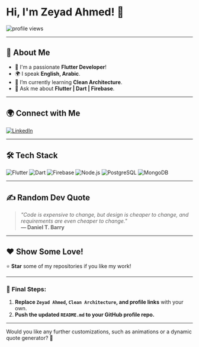 <h1 >Hi, I'm Zeyad Ahmed! 👋</h1>

<p >
  <img src="https://komarev.com/ghpvc/?username=codingking02&label=PROFILE+VIEWS&color=0e75b6&style=flat" alt="profile views"/>
</p>

---

## 🚀 About Me
- 🌟 I'm a passionate **Flutter Developer**!  
- 🌍 I speak **English, Arabic**.  
- 🌱 I’m currently learning **Clean Architecture**.  
- 💬 Ask me about **Flutter | Dart | Firebase**.  

---

## 🌍 Connect with Me
<p align="left">
  <a href="https://www.linkedin.com/in/zeyad-ahmed-13b41b205" target="_blank">
    <img src="https://img.shields.io/badge/LinkedIn-0A66C2?style=for-the-badge&logo=linkedin&logoColor=white" alt="LinkedIn"/>
  </a>
</p>

---

## 🛠 Tech Stack
<p align="left">
  <img src="https://img.shields.io/badge/Flutter-02569B?style=for-the-badge&logo=flutter&logoColor=white" alt="Flutter"/>
  <img src="https://img.shields.io/badge/Dart-0175C2?style=for-the-badge&logo=dart&logoColor=white" alt="Dart"/>
  <img src="https://img.shields.io/badge/Firebase-FFCA28?style=for-the-badge&logo=firebase&logoColor=black" alt="Firebase"/>
  <img src="https://img.shields.io/badge/Node.js-339933?style=for-the-badge&logo=node.js&logoColor=white" alt="Node.js"/>
  <img src="https://img.shields.io/badge/PostgreSQL-336791?style=for-the-badge&logo=postgresql&logoColor=white" alt="PostgreSQL"/>
  <img src="https://img.shields.io/badge/MongoDB-47A248?style=for-the-badge&logo=mongodb&logoColor=white" alt="MongoDB"/>
</p>

---

## ✍️ Random Dev Quote
> *"Code is expensive to change, but design is cheaper to change, and requirements are even cheaper to change."*  
> **— Daniel T. Barry**

---

## ❤️ Show Some Love!
⭐ **Star** some of my repositories if you like my work!  

---

### 🎯 **Final Steps:**
1. **Replace `Zeyad Ahmed`, `Clean Architecture`, and profile links** with your own.  
2. **Push the updated `README.md` to your GitHub profile repo.**  

---

Would you like any further customizations, such as animations or a dynamic quote generator? 🚀
